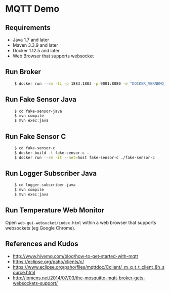 MQTT Demo
================

## Requirements

 * Java 1.7 and later
 * Maven 3.3.9 and later
 * Docker 1.12.5 and later 
 * Web Browser that supports websocket 

## Run Broker

```bash
    $ docker run --rm -ti -p 1883:1883 -p 9001:8080 -e "DOCKER_VERNEMQ_ALLOW_ANONYMOUS=on" erlio/docker-vernemq
```

## Run Fake Sensor Java

```bash
	$ cd fake-sensor-java   
	$ mvn compile
	$ mvn exec:java
```	

## Run Fake Sensor C

```bash
	$ cd fake-sensor-c   
	$ docker build -t fake-sensor-c .
	$ docker run --rm -it --net=host fake-sensor-c ./fake-sensor-c
```	

## Run Logger Subscriber Java

```bash
	$ cd logger-subscriber-java   
	$ mvn compile
	$ mvn exec:java
```	

## Run Temperature Web Monitor

Open `web-gui-websocket/index.html` within a web browser that supports websockets (eg Google Chrome).

## References and Kudos

 * http://www.hivemq.com/blog/how-to-get-started-with-mqtt
 * https://eclipse.org/paho/clients/c/
 * https://www.eclipse.org/paho/files/mqttdoc/Cclient/_m_q_t_t_client_8h_source.html
 * http://jpmens.net/2014/07/03/the-mosquitto-mqtt-broker-gets-websockets-support/
